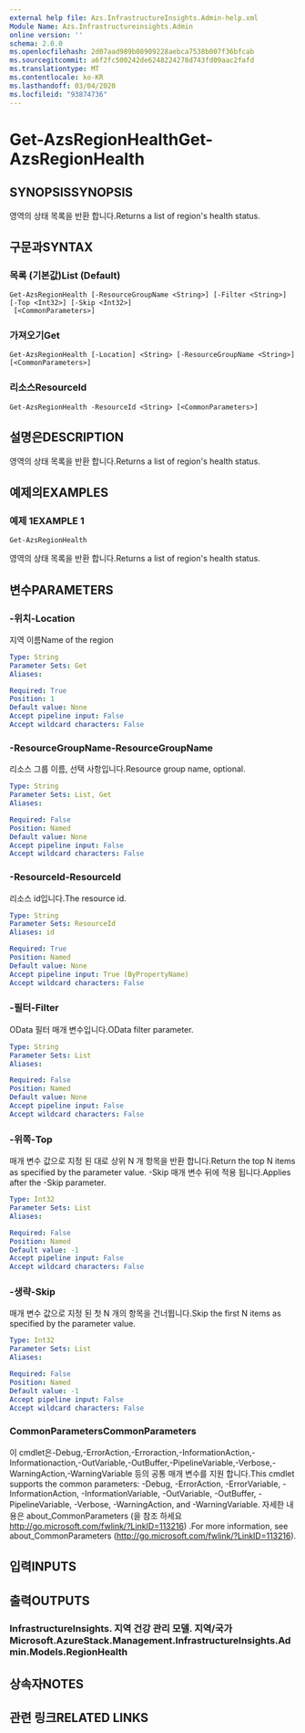 ```yaml
---
external help file: Azs.InfrastructureInsights.Admin-help.xml
Module Name: Azs.Infrastructureinsights.Admin
online version: ''
schema: 2.0.0
ms.openlocfilehash: 2d07aad989b08909228aebca7538b007f36bfcab
ms.sourcegitcommit: a6f2fc500242de6248224278d743fd09aac2fafd
ms.translationtype: MT
ms.contentlocale: ko-KR
ms.lasthandoff: 03/04/2020
ms.locfileid: "93874736"
---
```

# <span data-ttu-id="e636e-101">Get-AzsRegionHealth</span><span class="sxs-lookup"><span data-stu-id="e636e-101">Get-AzsRegionHealth</span></span>

## <span data-ttu-id="e636e-102">SYNOPSIS</span><span class="sxs-lookup"><span data-stu-id="e636e-102">SYNOPSIS</span></span>
<span data-ttu-id="e636e-103">영역의 상태 목록을 반환 합니다.</span><span class="sxs-lookup"><span data-stu-id="e636e-103">Returns a list of region's health status.</span></span>

## <span data-ttu-id="e636e-104">구문과</span><span class="sxs-lookup"><span data-stu-id="e636e-104">SYNTAX</span></span>

### <span data-ttu-id="e636e-105">목록 (기본값)</span><span class="sxs-lookup"><span data-stu-id="e636e-105">List (Default)</span></span>
```
Get-AzsRegionHealth [-ResourceGroupName <String>] [-Filter <String>] [-Top <Int32>] [-Skip <Int32>]
 [<CommonParameters>]
```

### <span data-ttu-id="e636e-106">가져오기</span><span class="sxs-lookup"><span data-stu-id="e636e-106">Get</span></span>
```
Get-AzsRegionHealth [-Location] <String> [-ResourceGroupName <String>] [<CommonParameters>]
```

### <span data-ttu-id="e636e-107">리소스</span><span class="sxs-lookup"><span data-stu-id="e636e-107">ResourceId</span></span>
```
Get-AzsRegionHealth -ResourceId <String> [<CommonParameters>]
```

## <span data-ttu-id="e636e-108">설명은</span><span class="sxs-lookup"><span data-stu-id="e636e-108">DESCRIPTION</span></span>
<span data-ttu-id="e636e-109">영역의 상태 목록을 반환 합니다.</span><span class="sxs-lookup"><span data-stu-id="e636e-109">Returns a list of region's health status.</span></span>

## <span data-ttu-id="e636e-110">예제의</span><span class="sxs-lookup"><span data-stu-id="e636e-110">EXAMPLES</span></span>

### <span data-ttu-id="e636e-111">예제 1</span><span class="sxs-lookup"><span data-stu-id="e636e-111">EXAMPLE 1</span></span>
```
Get-AzsRegionHealth
```

<span data-ttu-id="e636e-112">영역의 상태 목록을 반환 합니다.</span><span class="sxs-lookup"><span data-stu-id="e636e-112">Returns a list of region's health status.</span></span>

## <span data-ttu-id="e636e-113">변수</span><span class="sxs-lookup"><span data-stu-id="e636e-113">PARAMETERS</span></span>

### <span data-ttu-id="e636e-114">-위치</span><span class="sxs-lookup"><span data-stu-id="e636e-114">-Location</span></span>
<span data-ttu-id="e636e-115">지역 이름</span><span class="sxs-lookup"><span data-stu-id="e636e-115">Name of the region</span></span>

```yaml
Type: String
Parameter Sets: Get
Aliases:

Required: True
Position: 1
Default value: None
Accept pipeline input: False
Accept wildcard characters: False
```

### <span data-ttu-id="e636e-116">-ResourceGroupName</span><span class="sxs-lookup"><span data-stu-id="e636e-116">-ResourceGroupName</span></span>
<span data-ttu-id="e636e-117">리소스 그룹 이름, 선택 사항입니다.</span><span class="sxs-lookup"><span data-stu-id="e636e-117">Resource group name, optional.</span></span>

```yaml
Type: String
Parameter Sets: List, Get
Aliases:

Required: False
Position: Named
Default value: None
Accept pipeline input: False
Accept wildcard characters: False
```

### <span data-ttu-id="e636e-118">-ResourceId</span><span class="sxs-lookup"><span data-stu-id="e636e-118">-ResourceId</span></span>
<span data-ttu-id="e636e-119">리소스 id입니다.</span><span class="sxs-lookup"><span data-stu-id="e636e-119">The resource id.</span></span>

```yaml
Type: String
Parameter Sets: ResourceId
Aliases: id

Required: True
Position: Named
Default value: None
Accept pipeline input: True (ByPropertyName)
Accept wildcard characters: False
```

### <span data-ttu-id="e636e-120">-필터</span><span class="sxs-lookup"><span data-stu-id="e636e-120">-Filter</span></span>
<span data-ttu-id="e636e-121">OData 필터 매개 변수입니다.</span><span class="sxs-lookup"><span data-stu-id="e636e-121">OData filter parameter.</span></span>

```yaml
Type: String
Parameter Sets: List
Aliases:

Required: False
Position: Named
Default value: None
Accept pipeline input: False
Accept wildcard characters: False
```

### <span data-ttu-id="e636e-122">-위쪽</span><span class="sxs-lookup"><span data-stu-id="e636e-122">-Top</span></span>
<span data-ttu-id="e636e-123">매개 변수 값으로 지정 된 대로 상위 N 개 항목을 반환 합니다.</span><span class="sxs-lookup"><span data-stu-id="e636e-123">Return the top N items as specified by the parameter value.</span></span>
<span data-ttu-id="e636e-124">-Skip 매개 변수 뒤에 적용 됩니다.</span><span class="sxs-lookup"><span data-stu-id="e636e-124">Applies after the -Skip parameter.</span></span>

```yaml
Type: Int32
Parameter Sets: List
Aliases:

Required: False
Position: Named
Default value: -1
Accept pipeline input: False
Accept wildcard characters: False
```

### <span data-ttu-id="e636e-125">-생략</span><span class="sxs-lookup"><span data-stu-id="e636e-125">-Skip</span></span>
<span data-ttu-id="e636e-126">매개 변수 값으로 지정 된 첫 N 개의 항목을 건너뜁니다.</span><span class="sxs-lookup"><span data-stu-id="e636e-126">Skip the first N items as specified by the parameter value.</span></span>

```yaml
Type: Int32
Parameter Sets: List
Aliases:

Required: False
Position: Named
Default value: -1
Accept pipeline input: False
Accept wildcard characters: False
```

### <span data-ttu-id="e636e-127">CommonParameters</span><span class="sxs-lookup"><span data-stu-id="e636e-127">CommonParameters</span></span>
<span data-ttu-id="e636e-128">이 cmdlet은-Debug,-ErrorAction,-Erroraction,-InformationAction,-Informationaction,-OutVariable,-OutBuffer,-PipelineVariable,-Verbose,-WarningAction,-WarningVariable 등의 공통 매개 변수를 지원 합니다.</span><span class="sxs-lookup"><span data-stu-id="e636e-128">This cmdlet supports the common parameters: -Debug, -ErrorAction, -ErrorVariable, -InformationAction, -InformationVariable, -OutVariable, -OutBuffer, -PipelineVariable, -Verbose, -WarningAction, and -WarningVariable.</span></span> <span data-ttu-id="e636e-129">자세한 내용은 about_CommonParameters (을 참조 하세요 http://go.microsoft.com/fwlink/?LinkID=113216) .</span><span class="sxs-lookup"><span data-stu-id="e636e-129">For more information, see about_CommonParameters (http://go.microsoft.com/fwlink/?LinkID=113216).</span></span>

## <span data-ttu-id="e636e-130">입력</span><span class="sxs-lookup"><span data-stu-id="e636e-130">INPUTS</span></span>

## <span data-ttu-id="e636e-131">출력</span><span class="sxs-lookup"><span data-stu-id="e636e-131">OUTPUTS</span></span>

### <span data-ttu-id="e636e-132">InfrastructureInsights. 지역 건강 관리 모델. 지역/국가</span><span class="sxs-lookup"><span data-stu-id="e636e-132">Microsoft.AzureStack.Management.InfrastructureInsights.Admin.Models.RegionHealth</span></span>

## <span data-ttu-id="e636e-133">상속자</span><span class="sxs-lookup"><span data-stu-id="e636e-133">NOTES</span></span>

## <span data-ttu-id="e636e-134">관련 링크</span><span class="sxs-lookup"><span data-stu-id="e636e-134">RELATED LINKS</span></span>
